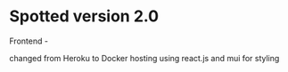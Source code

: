 # Spotted version 2.0

Frontend -

changed from Heroku to Docker hosting
using react.js and mui for styling
